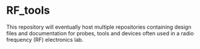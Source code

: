 # RF_tools
This repository will eventually host multiple repositories containing design files and documentation for probes, tools and devices often used in a radio frequency (RF) electronics lab.
